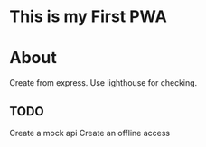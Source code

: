 # This is my First PWA

# About
Create from express.
Use lighthouse for checking.

## TODO

Create a mock api
Create an offline access
